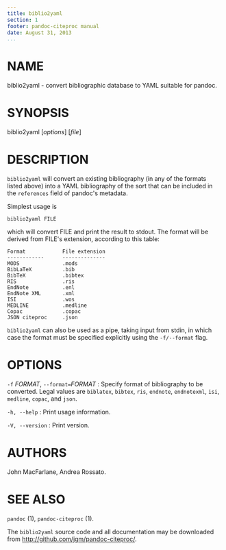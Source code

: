 ```yaml
---
title: biblio2yaml
section: 1
footer: pandoc-citeproc manual
date: August 31, 2013
...
```


# NAME

biblio2yaml - convert bibliographic database to YAML suitable for pandoc.

# SYNOPSIS

biblio2yaml [*options*] [*file*]

# DESCRIPTION

`biblio2yaml` will convert an existing bibliography (in any of the formats
listed above) into a YAML bibliography of the sort that can be included
in the `references` field of pandoc's metadata.

Simplest usage is

    biblio2yaml FILE

which will convert FILE and print the result to stdout.
The format will be derived from FILE's extension, according to this
table:

    Format            File extension
    ------------      --------------
    MODS              .mods
    BibLaTeX          .bib
    BibTeX            .bibtex
    RIS               .ris
    EndNote           .enl
    EndNote XML       .xml
    ISI               .wos
    MEDLINE           .medline
    Copac             .copac
    JSON citeproc     .json

`biblio2yaml` can also be used as a pipe, taking input from stdin,
in which case the format must be specified explicitly using the
`-f/--format` flag.

# OPTIONS

`-f` *FORMAT*, `--format=`*FORMAT*
:   Specify format of bibliography to be converted.  Legal values are
    `biblatex`, `bibtex`, `ris`, `endnote`, `endnotexml`, `isi`,
    `medline`, `copac`, and `json`.

`-h, --help`
:   Print usage information.

`-V, --version`
:   Print version.

# AUTHORS

John MacFarlane, Andrea Rossato.

# SEE ALSO

`pandoc` (1), `pandoc-citeproc` (1).

The `biblio2yaml` source code and all documentation may be downloaded
from <http://github.com/jgm/pandoc-citeproc/>.
